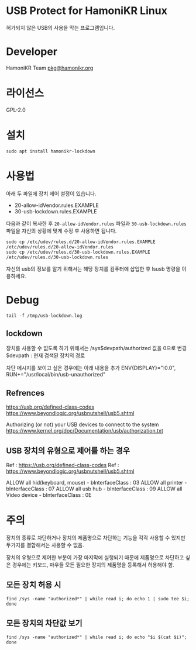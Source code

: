 # USB Protect for HamoniKR Linux

허가되지 않은 USB의 사용을 막는 프로그램입니다.

# Developer

HamoniKR Team <pkg@hamonikr.org>

# 라이선스

GPL-2.0

# 설치

```
sudo apt install hamonikr-lockdown
```

# 사용법

아래 두 파일에 장치 제어 설정이 있습니다.
* 20-allow-idVendor.rules.EXAMPLE
* 30-usb-lockdown.rules.EXAMPLE

다음과 같이 복사한 후 `20-allow-idVendor.rules` 파일과 `30-usb-lockdown.rules` 파일을 자신의 상황에 맞게 수정 후 사용하면 됩니다.

```
sudo cp /etc/udev/rules.d/20-allow-idVendor.rules.EXAMPLE /etc/udev/rules.d/20-allow-idVendor.rules
sudo cp /etc/udev/rules.d/30-usb-lockdown.rules.EXAMPLE /etc/udev/rules.d/30-usb-lockdown.rules

```

자신의 usb의 정보를 알기 위해서는 해당 장치를 컴퓨터에 삽입한 후 lsusb 명령을 이용하세요.

# Debug

```tail -f /tmp/usb-lockdown.log```

## lockdown 
장치를 사용할 수 없도록 하기 위해서는 /sys$devpath/authorized 값을 0으로 변경
$devpath : 현재 검색된 장치의 경로

차단 메시지를 보이고 싶은 경우에는 아래 내용을 추가
ENV{DISPLAY}=":0.0", RUN+="/usr/local/bin/usb-unauthorized"

## Refrences
https://usb.org/defined-class-codes
https://www.beyondlogic.org/usbnutshell/usb5.shtml
 
Authorizing (or not) your USB devices to connect to the system
https://www.kernel.org/doc/Documentation/usb/authorization.txt
 
## USB 장치의 유형으로 제어를 하는 경우

Ref : https://usb.org/defined-class-codes
Ref : https://www.beyondlogic.org/usbnutshell/usb5.shtml

ALLOW all hid(keyboard, mouse) - bInterfaceClass : 03
ALLOW all printer - bInterfaceClass : 07
ALLOW all usb hub - bInterfaceClass : 09
ALLOW all Video device - bInterfaceClass : 0E

# 주의
장치의 종류로 차단하거나 장치의 제품명으로 차단하는 기능을 
각각 사용할 수 있지만 두가지를 결합해서는 사용할 수 없음.

장치의 유형으로 제어한 부분이 가장 마지막에 실행되기 때문에
제품명으로 차단하고 싶은 경우에는 키보드, 마우들 모든 필요한 장치의 제품명을 등록해서 허용해야 함.

## 모든 장치 허용 시
```
find /sys -name "authorized*" | while read i; do echo 1 | sudo tee $i; done
```

## 모든 장치의 차단값 보기
```
find /sys -name "authorized*" | while read i; do echo "$i $(cat $i)"; done
```

